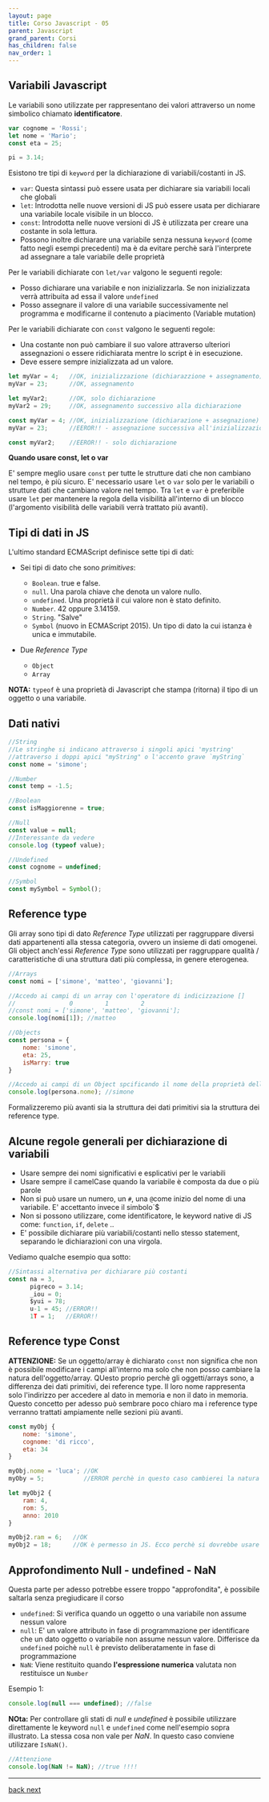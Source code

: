 ```yaml
---
layout: page
title: Corso Javascript - 05
parent: Javascript
grand_parent: Corsi
has_children: false
nav_order: 1
---
```


## Variabili Javascript

Le variabili sono utilizzate per rappresentano dei valori attraverso un nome simbolico chiamato **identificatore**.

```js
var cognome = 'Rossi';
let nome = 'Mario';
const eta = 25;

pi = 3.14;
```

Esistono tre tipi di `keyword` per la dichiarazione di variabili/costanti in JS.

- `var`: Questa sintassi può essere usata per dichiarare sia variabili locali che globali
- `let`: Introdotta nelle nuove versioni di JS può essere usata per dichiarare una variabile locale visibile in un blocco.
- `const`: Introdotta nelle nuove versioni di JS è utilizzata per creare una costante in sola lettura.
- Possono inoltre dichiarare una variabile senza nessuna `keyword` (come fatto negli esempi precedenti) ma è da evitare perchè sarà l'interprete ad assegnare a tale variabile delle proprietà

Per le variabili dichiarate con `let/var` valgono le seguenti regole:

- Posso dichiarare una variabile e non inizializzarla. Se non inizializzata verrà attribuita ad essa il valore `undefined`
- Posso assegnare il valore di una variabile successivamente nel programma e modificarne il contenuto a piacimento (Variable mutation)

Per le variabili dichiarate con `const` valgono le seguenti regole:

- Una costante non può cambiare il suo valore attraverso ulteriori assegnazioni o essere ridichiarata mentre lo script è in esecuzione. 
- Deve essere sempre inizializzata ad un valore.

```js
let myVar = 4;   //OK, inizializzazione (dichiarazzione + assegnamento)
myVar = 23;      //OK, assegnamento

let myVar2;      //OK, solo dichiarazione
myVar2 = 29;     //OK, assegnamento successivo alla dichiarazione

const myVar = 4; //OK, inizializzazione (dichiarazione + assegnazione)
myVar = 23;      //EEROR!! - assegnazione successiva all'inizializzazione

const myVar2;    //EEROR!! - solo dichiarazione
```

**Quando usare const, let o var**

E' sempre meglio usare `const` per tutte le strutture dati che non cambiano nel tempo, è più sicuro. E' necessario usare `let` o `var` solo per le variabili o strutture dati che cambiano valore nel tempo. Tra `let` e `var` è preferibile usare `let` per mantenere la regola della visibilità all'interno di un blocco (l'argomento visibilità delle variabili verrà trattato più avanti).

## Tipi di dati in JS

L'ultimo standard ECMAScript definisce sette tipi di dati:

- Sei tipi di dato che sono *primitives*:
  - `Boolean`. true e false.
  - `null`. Una parola chiave che denota un valore nullo.
  - `undefined`. Una proprietà il cui valore non è stato definito.
  - `Number`. 42 oppure 3.14159.
  - `String`. "Salve"
  - `Symbol` (nuovo in ECMAScript 2015). Un tipo di dato la cui istanza è unica e immutabile.
  
- Due *Reference Type*
  - `Object`
  - `Array`

**NOTA:** `typeof` è una proprietà di Javascript che stampa (ritorna) il tipo di un oggetto o una variabile.

## Dati nativi

```js
//String
//Le stringhe si indicano attraverso i singoli apici 'mystring'
//attraverso i doppi apici "myString" o l'accento grave `myString`
const nome = 'simone'; 

//Number
const temp = -1.5;

//Boolean
const isMaggiorenne = true;

//Null
const value = null;
//Interessante da vedere
console.log (typeof value);

//Undefined
const cognome = undefined;

//Symbol
const mySymbol = Symbol();
```

## Reference type 

Gli array sono tipi di dato *Reference Type* utilizzati per raggruppare diversi dati appartenenti alla stessa categoria, ovvero un insieme di dati omogenei.
Gli object anch'essi *Reference Type* sono utilizzati per raggruppare qualità / caratteristiche di una struttura dati più complessa, in genere eterogenea.

```js
//Arrays
const nomi = ['simone', 'matteo', 'giovanni'];

//Accedo ai campi di un array con l'operatore di indicizzazione []
//               0         1         2
//const nomi = ['simone', 'matteo', 'giovanni'];
console.log(nomi[1]); //matteo

//Objects
const persona = {
    nome: 'simone',
    eta: 25,
    isMarry: true
}

//Accedo ai campi di un Object spcificando il nome della proprietà dell'oggetto
console.log(persona.nome); //simone
```

Formalizzeremo più avanti sia la struttura dei dati primitivi sia la struttura dei reference type.  

## Alcune regole generali per dichiarazione di variabili

- Usare sempre dei nomi significativi e esplicativi per le variabili
- Usare sempre il camelCase quando la variabile è composta da due o più parole
- Non si può usare un numero, un `#`, una `@`come inizio del nome di una variabile. E' accettanto invece il simbolo`$
- Non si possono utilizzare, come identificatore, le keyword native di JS come: `function`, `if`, `delete` ..
- E' possibile dichiarare più variabili/costanti nello stesso statement, separando le dichiarazioni con una virgola.

Vediamo qualche esempio qua sotto:

```js
//Sintassi alternativa per dichiarare più costanti
const na = 3,
      pigreco = 3.14;
      _iou = 0;
      $yui = 78;
      u-1 = 45; //ERROR!!
      1T = 1;   //ERROR!!
```

## Reference type Const

**ATTENZIONE:** Se un oggetto/array è dichiarato `const` non significa che non è possibile modificare i campi all'interno ma solo che non posso cambiare la natura dell'oggetto/array. QUesto proprio perchè gli oggetti/arrays sono, a differenza dei dati primitivi, dei reference type. Il loro nome rappresenta solo l'indirizzo per accedere al dato in memoria e non il dato in memoria. Questo concetto per adesso può sembrare poco chiaro ma i reference type verranno trattati ampiamente nelle sezioni più avanti.

```js
const myObj {
    nome: 'simone',
    cognome: 'di ricco',
    eta: 34
}

myObj.nome = 'luca'; //OK
myOby = 5;           //ERROR perchè in questo caso cambierei la natura dell'oggetto. Da oggetto diventerebbe un <number>

let myObj2 {
    ram: 4,
    rom: 5,
    anno: 2010
}

myObj2.ram = 6;   //OK
myObj2 = 18;      //OK è permesso in JS. Ecco perchè si dovrebbe usare <const> invece di <let> quando è possibile
```

## Approfondimento Null - undefined - NaN

Questa parte per adesso potrebbe essere troppo "approfondita", è possibile saltarla senza pregiudicare il corso

- `undefined`: Si verifica quando un oggetto o una variabile non assume nessun valore
- `null`: E' un valore attributo in fase di programmazione per identificare che un dato oggetto o variabile non assume nessun valore. Differisce da `undefined` poichè `null` è previsto deliberatamente in fase di programmazione
- `NaN`: Viene restituito quando **l'espressione numerica** valutata non restituisce un `Number`

Esempio 1:
```js
console.log(null === undefined); //false
```

**NOta:** Per controllare gli stati di *null* e *undefined* è possibile utilizzare direttamente le keyword `null` e `undefined` come nell'esempio sopra illustrato. La stessa cosa non vale per *NaN*. In questo caso conviene utilizzare `IsNaN()`.


```js
//Attenzione
console.log(NaN != NaN); //true !!!!
```
 
---

<div class="next-prev">
    <a href="./js-04.html" id="prev-link"> back </a> 
    <a href="./js-06.html" id="next-link"> next </a>
</div>